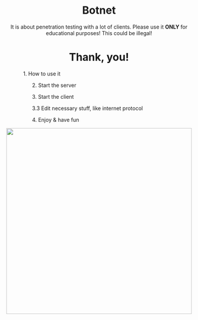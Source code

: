 <h1 align="center">Botnet</h1>
<p align="center"> It is about penetration testing with a lot of clients. Please use it <b> ONLY </b> for educational purposes! This could be illegal! </p>
<h1 align="center"> Thank, you! </h1>
<ol type="I">
  <ul>1. How to use it </li>
  <ul>2. Start the server </ul>
  <ul>3. Start the client </ul>
  <ul>3.3 Edit necessary stuff, like internet protocol </ul>
  <ul> 4. Enjoy & have fun </ul>
</ol>
<div class="img">
  <p align="center"><img src="https://appdevelopermagazine.com/images/news_images/Making-Application-Testing-a-First-Class-Citizen-App-Developer-Magazine_gd5jd6gn.jpg" width=500, height=500></p>
</div>
